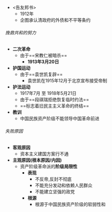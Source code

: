 - <告友邦书>
	- 1912年
	- 企图承认清政府的外债和不平等条约
###### 挽救共和的努力
- **二次革命**
	- 由于==宋教仁被暗杀==
		- **1913年3月20日**
- **护国运动**
	- 由于==袁世凯复辟==
		- 袁世凯在1915年12月于北京宣布接受帝制
- **护法运动**
	- 1917年7月 至 1918年5月21日
	- 由于==段祺瑞拒绝恢复临时约法==
	- ==标志着旧民主主义革命的终结==
- **教训**
	- 中国民族资产阶级不能领导中国革命前进
###### 失败原因
- **客观原因**
	- 资本主义建国方案行不通
- **主观原因(根本原因/内因)**
	- 资产阶级革命派的**阶级局限性**
		- **表现**
			- 不反帝,反封不彻底
			- 不能充分发动和依赖人民群众
			- 不能建立坚强的政党
		- **根源**
			- 根源于中国民族资产阶级的软弱性和